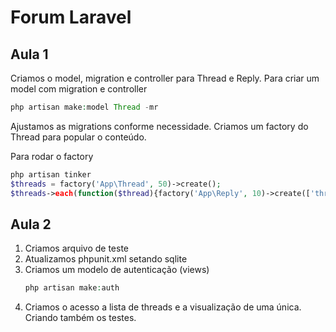 # Forum Laravel

## Aula 1

Criamos o model, migration e controller para Thread e Reply.
Para criar um model com migration e controller
```php
php artisan make:model Thread -mr
```
Ajustamos as migrations conforme necessidade. 
Criamos um factory do Thread para popular o conteúdo.

Para rodar o factory
```php
php artisan tinker
$threads = factory('App\Thread', 50)->create();
$threads->each(function($thread){factory('App\Reply', 10)->create(['thread_id' => $thread->id]);});
```

## Aula 2

1. Criamos arquivo de teste
2. Atualizamos phpunit.xml setando sqlite
3. Criamos um modelo de autenticação (views)
    ```php
    php artisan make:auth
    ```
4. Criamos o acesso a lista de threads e a visualização de uma única. Criando também os testes.
